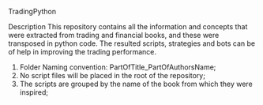 TradingPython
  
Description
  This repository contains all the information and concepts that were extracted from trading and financial books, and these were transposed in python code. The resulted scripts, strategies and bots can be of help in improving the trading performance.

1. Folder Naming convention: PartOfTitle_PartOfAuthorsName;
2. No script files will be placed in the root of the repository;
3. The scripts are grouped by the name of the book from which they were inspired;
